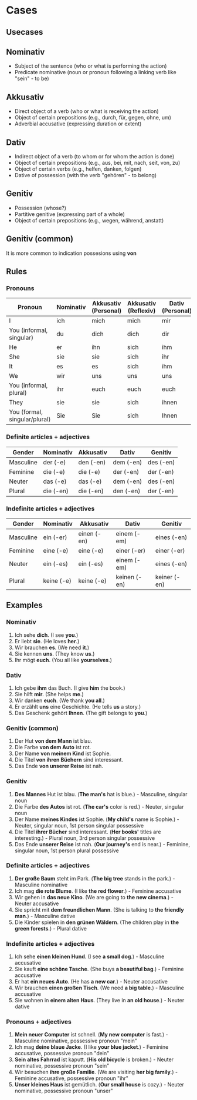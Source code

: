 # Cases

## Usecases

## Nominativ

* Subject of the sentence (who or what is performing the action)
* Predicate nominative (noun or pronoun following a linking verb like "sein" - to be)

## Akkusativ

* Direct object of a verb (who or what is receiving the action)
* Object of certain prepositions (e.g., durch, für, gegen, ohne, um)
* Adverbial accusative (expressing duration or extent)

## Dativ

* Indirect object of a verb (to whom or for whom the action is done)
* Object of certain prepositions (e.g., aus, bei, mit, nach, seit, von, zu)
* Object of certain verbs (e.g., helfen, danken, folgen)
* Dative of possession (with the verb "gehören" - to belong)

## Genitiv

* Possession (whose?)
* Partitive genitive (expressing part of a whole)
* Object of certain prepositions (e.g., wegen, während, anstatt)

## Genitiv (common)

It is more common to indication possesions using **von**

## Rules

### Pronouns

| Pronoun | Nominativ | Akkusativ (Personal) | Akkusativ (Reflexiv) | Dativ (Personal) | Dativ (Reflexiv) | Genetiv Stem | Genetiv Ending |
|---|---|---|---|---|---|---|---|
| I | ich | mich | mich | mir | mir | mein- |  |
| You (informal, singular) | du | dich | dich | dir | dir | dein- |  |
| He | er | ihn | sich | ihm | sich | sein- | -er |
| She | sie | sie | sich | ihr | sich | ihr- | -e |
| It | es | es | sich | ihm | sich | sein- | -es |
| We | wir | uns | uns | uns | uns | unser- |  |
| You (informal, plural) | ihr | euch | euch | euch | euch | euer- |  |
| They | sie | sie | sich | ihnen | sich | ihr- | -e |
| You (formal, singular/plural) | Sie | Sie | sich | Ihnen | sich | Ihr- |  |

### Definite articles + adjectives

| Gender | Nominativ | Akkusativ | Dativ | Genitiv |
|---|---|---|---|---|
| Masculine | der (-e) | den (-en) | dem (-en) | des (-en) |
| Feminine | die (-e) | die (-e) | der (-en) | der (-en) |
| Neuter | das (-e) | das (-e) | dem (-en) | des (-en) |
| Plural | die (-en) | die (-en) | den (-en) | der (-en) |

### Indefinite articles + adjectives

| Gender | Nominativ | Akkusativ | Dativ | Genitiv |
|---|---|---|---|---|
| Masculine | ein (-er) | einen (-en) | einem (-em) | eines (-en) |
| Feminine | eine (-e) | eine (-e) | einer (-er) | einer (-er) |
| Neuter | ein (-es) | ein (-es) | einem (-em) | eines (-en) |
| Plural | keine (-e) | keine (-e) | keinen (-en) | keiner (-en) |

## Examples

### Nominativ

1. Ich sehe **dich**. (I see **you**.)
2. Er liebt **sie**. (He loves **her**.)
3. Wir brauchen **es**. (We need **it**.)
4. Sie kennen **uns**. (They know **us**.)
5. Ihr mögt **euch**. (You all like **yourselves**.)

### Dativ

1. Ich gebe **ihm** das Buch. (I give **him** the book.)
2. Sie hilft **mir**. (She helps **me**.)
3. Wir danken **euch**. (We thank **you all**.)
4. Er erzählt **uns** eine Geschichte. (He tells **us** a story.) 
5. Das Geschenk gehört **Ihnen**. (The gift belongs to **you**.)

### Genitiv (common)

1. Der Hut **von dem Mann** ist blau.
2. Die Farbe **von dem Auto** ist rot.
3. Der Name **von meinem Kind** ist Sophie.
4. Die Titel **von ihren Büchern** sind interessant.
5. Das Ende **von unserer Reise** ist nah.

### Genitiv

1. **Des Mannes** Hut ist blau. (**The man's** hat is blue.) - Masculine, singular noun
2. Die Farbe **des Autos** ist rot. (**The car's** color is red.) - Neuter, singular noun
3. Der Name **meines Kindes** ist Sophie. (**My child's** name is Sophie.) - Neuter, singular noun, 1st person singular possessive
4. Die Titel **ihrer Bücher** sind interessant. (**Her books'** titles are interesting.) - Plural noun, 3rd person singular possessive
5. Das Ende **unserer Reise** ist nah. (**Our journey's** end is near.) - Feminine, singular noun, 1st person plural possessive

### Definite articles + adjectives

1. **Der große Baum** steht im Park. (**The big tree** stands in the park.) - Masculine nominative
2. Ich mag **die rote Blume**. (I like **the red flower**.) - Feminine accusative
3. Wir gehen in **das neue Kino**. (We are going to **the new cinema**.) - Neuter accusative
4. Sie spricht mit **dem freundlichen Mann**. (She is talking to **the friendly man**.) - Masculine dative
5. Die Kinder spielen in **den grünen Wäldern**. (The children play in **the green forests**.) - Plural dative

### Indefinite articles + adjectives

1. Ich sehe **einen kleinen Hund**. (I see **a small dog**.) - Masculine accusative
2. Sie kauft **eine schöne Tasche**. (She buys **a beautiful bag**.) - Feminine accusative
3. Er hat **ein neues Auto**. (He has **a new car**.) - Neuter accusative
4. Wir brauchen **einen großen Tisch**. (We need **a big table**.) - Masculine accusative
5.  Sie wohnen in **einem alten Haus**. (They live in **an old house**.) - Neuter dative

### Pronouns + adjectives

1. **Mein neuer Computer** ist schnell. (**My new computer** is fast.) - Masculine nominative, possessive pronoun "mein"
2. Ich mag **deine blaue Jacke**. (I like **your blue jacket**.) - Feminine accusative, possessive pronoun "dein"
3. **Sein altes Fahrrad** ist kaputt. (**His old bicycle** is broken.) - Neuter nominative, possessive pronoun "sein"
4. Wir besuchen **ihre große Familie**. (We are visiting **her big family**.) - Feminine accusative, possessive pronoun "ihr"
5. **Unser kleines Haus** ist gemütlich. (**Our small house** is cozy.) - Neuter nominative, possessive pronoun "unser"
